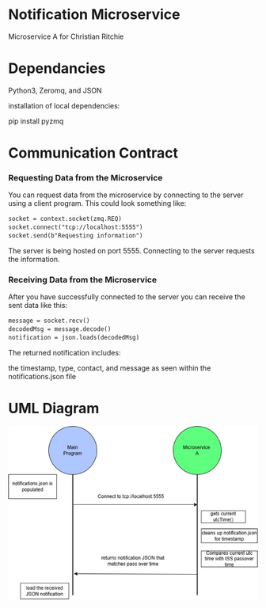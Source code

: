 # Notification Microservice
Microservice A for Christian Ritchie


# Dependancies
Python3,
Zeromq, and
JSON

installation of local dependencies:

pip install pyzmq


# Communication Contract


### Requesting Data from the Microservice

You can request data from the microservice by connecting to the server using a client program. This could look something like:

```markdown
socket = context.socket(zmq.REQ)
socket.connect("tcp://localhost:5555")
socket.send(b"Requesting information")
```
The server is being hosted on port 5555. Connecting to the server requests the information. 

### Receiving Data from the Microservice
After you have successfully connected to the server you can receive the sent data like this:
```markdown
message = socket.recv()
decodedMsg = message.decode()
notification = json.loads(decodedMsg)
```
The returned notification includes:

the timestamp, type, contact, and message as seen within the notifications.json file


# UML Diagram

![UML Diagram](images/UML.jpg)
















